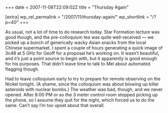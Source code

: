 +++
date = 2007-11-08T22:09:02Z
title = "Thursday Again"

[extra]
wp_rel_permalink = "/2007/11/thursday-again/"
wp_shortlink = "/?p=40"
+++

As usual, not a lot of time to do research today. Star Formation lecture was
good though, and the pre-colloquium tea was quite well-received — we picked up
a bunch of generically wacky Asian snacks from the local Chinese supermarket.
I spent a couple of hours generating a quick image of 3c48 at 5 GHz for Geoff
for a proposal he’s working on. It wasn’t beautiful, and it’s just a point
source to begin with, but it apparently is good enough for his purposes. That
didn’t leave time to talk to Mel about automated flagging though.

Had to leave colloquium early to try to prepare for remote observing on the
Nickel tonight. (A shame, since the colloquium was about blowing up killer
asteroids with nuclear bombs.) The weather was bad, though, and we never
opened. After 8:00 PM or so the 3 meter control room stopped picking up the
phone, so I assume they quit for the night, which forced us to do the same.
Can’t say I’m too upset about that overall.
